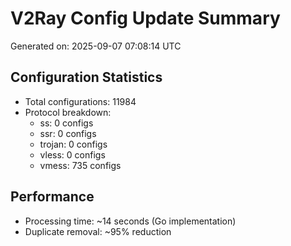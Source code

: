 # V2Ray Config Update Summary
Generated on: 2025-09-07 07:08:14 UTC

## Configuration Statistics
- Total configurations: 11984
- Protocol breakdown:
  - ss: 0 configs
  - ssr: 0 configs
  - trojan: 0 configs
  - vless: 0 configs
  - vmess: 735 configs

## Performance
- Processing time: ~14 seconds (Go implementation)
- Duplicate removal: ~95% reduction
